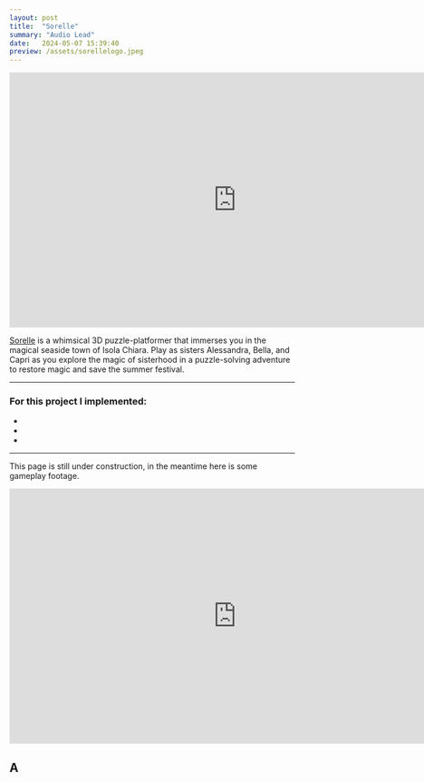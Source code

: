 ```yaml
---
layout: post
title:  "Sorelle"
summary: "Audio Lead"
date:   2024-05-07 15:39:40
preview: /assets/sorellelogo.jpeg
---
```


<center>
<iframe
    width="800"
    height="450"
    src="https://www.youtube.com/embed/ZWoRY61fBB8?si=Gu2rVaIK8s8NN4GR"
    frameborder="0"
    allow="autoplay; encrypted-media"
    allowfullscreen
>
</iframe>
</center>

[Sorelle](https://store.steampowered.com/app/2916580/Sorelle/) is a whimsical 3D puzzle-platformer that immerses you in the magical seaside town of Isola Chiara. Play as sisters Alessandra, Bella, and Capri as you explore the magic of sisterhood in a puzzle-solving adventure to restore magic and save the summer festival.

***

### For this project I implemented:
* 
* 
* 

***

This page is still under construction, in the meantime here is some gameplay footage. 

<center>
<iframe
    width="800"
    height="450"
    src="https://www.youtube.com/embed/6kFB0QaQG1Q?si=EILReZWAKrBmxJXL"
    frameborder="0"
    allow="autoplay; encrypted-media"
    allowfullscreen
>
</iframe>
</center>

## A


